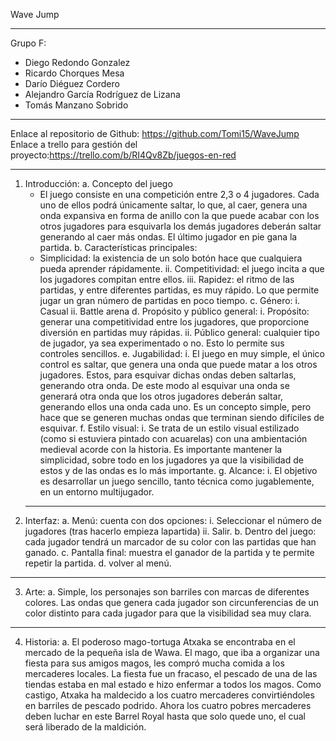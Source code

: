 
Wave Jump
____________________________________________________________________
Grupo F:
- Diego Redondo Gonzalez
- Ricardo Chorques Mesa
- Darío Diéguez Cordero
- Alejandro García Rodríguez de Lizana
- Tomás Manzano Sobrido
____________________________________________________________________
Enlace al repositorio de Github: https://github.com/Tomi15/WaveJump
Enlace a trello para gestión del proyecto:https://trello.com/b/RI4Qv8Zb/juegos-en-red
____________________________________________________________________
1. Introducción:
  a. Concepto del juego
    - El juego consiste en una competición entre 2,3 o 4 jugadores. Cada uno de ellos podrá únicamente saltar, lo que, al caer, genera una onda expansiva en forma de anillo con     la que puede acabar con los otros jugadores para esquivarla los demás jugadores deberán saltar generando al caer más ondas. El último jugador en pie gana la partida.
  b. Características principales:
    - Simplicidad: la existencia de un solo botón hace que cualquiera pueda aprender rápidamente.
    ii. Competitividad: el juego incita a que los jugadores compitan entre ellos.
    iii. Rapidez: el ritmo de las partidas, y entre diferentes partidas, es muy rápido. Lo que permite jugar un gran número de partidas en poco tiempo.
  c. Género:
    i. Casual
    ii. Battle arena
  d. Propósito y público general:
    i. Propósito: generar una competitividad entre los jugadores, que proporcione diversión en partidas muy rápidas.
    ii. Público general: cualquier tipo de jugador, ya sea experimentado o no. Esto lo permite sus controles sencillos.
  e. Jugabilidad:
    i. El juego en muy simple, el único control es saltar, que genera una onda que puede matar a los otros jugadores. Estos, para esquivar dichas ondas deben saltarlas,                generando otra onda. De este modo al esquivar una onda se generará otra onda que los otros jugadores deberán saltar, generando ellos una onda cada uno. Es un concepto            simple, pero hace que se generen muchas ondas que terminan siendo difíciles de esquivar.
  f. Estilo visual:
    i. Se trata de un estilo visual estilizado (como si estuviera pintado con acuarelas) con una ambientación medieval acorde con la historia. Es importante mantener la                simplicidad, sobre todo en los jugadores ya que la visibilidad de estos y de las ondas es lo más importante.
  g. Alcance:
  	i. El objetivo es desarrollar un juego sencillo, tanto técnica como jugablemente, en un entorno multijugador.
    ____________________________________________________________________
2. Interfaz:
  a. Menú: cuenta con dos opciones:
    i. Seleccionar el número de jugadores (tras hacerlo empieza lapartida)
    ii. Salir.
  b. Dentro del juego: cada jugador tendrá un marcador de su color con las partidas que han ganado.
  c. Pantalla final: muestra el ganador de la partida y te permite repetir la partida.
  d. volver al menú.
  ____________________________________________________________________
3. Arte:
  a. Simple, los personajes son barriles con marcas de diferentes colores. Las ondas que genera cada jugador son circunferencias de un color distinto para cada jugador para que      la visibilidad sea muy clara.
  ____________________________________________________________________
4. Historia:
  a. El poderoso mago-tortuga Atxaka se encontraba en el mercado de la pequeña isla de Wawa. El mago, que iba a organizar una fiesta para sus amigos magos, les compró mucha          comida a los mercaderes locales. La fiesta fue un fracaso, el pescado de una de las tiendas estaba en mal estado e hizo enfermar a todos los magos. Como castigo, Atxaka ha      maldecido a los cuatro mercaderes convirtiéndoles en barriles de pescado podrido. Ahora los cuatro pobres mercaderes deben luchar en este Barrel Royal hasta que solo quede      uno, el cual será liberado de la maldición.
